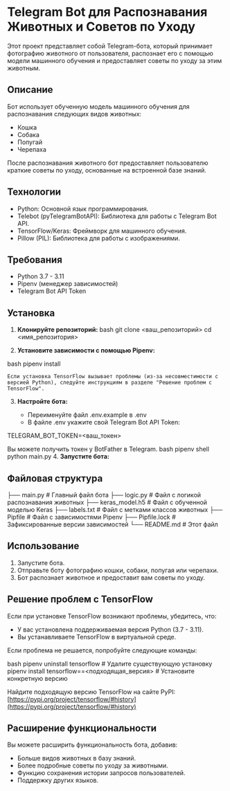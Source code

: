 # Telegram Bot для Распознавания Животных и Советов по Уходу

Этот проект представляет собой Telegram-бота, который принимает фотографию животного от пользователя, распознает его с помощью модели машинного обучения и предоставляет советы по уходу за этим животным.

## Описание

Бот использует обученную модель машинного обучения для распознавания следующих видов животных:

*   Кошка
*   Собака
*   Попугай
*   Черепаха

После распознавания животного бот предоставляет пользователю краткие советы по уходу, основанные на встроенной базе знаний.

## Технологии

*   Python: Основной язык программирования.
*   Telebot (pyTelegramBotAPI): Библиотека для работы с Telegram Bot API.
*   TensorFlow/Keras: Фреймворк для машинного обучения.
*   Pillow (PIL): Библиотека для работы с изображениями.

## Требования

*   Python 3.7 - 3.11
*   Pipenv (менеджер зависимостей)
*   Telegram Bot API Token

## Установка

1.  **Клонируйте репозиторий:**
bash
    git clone <ваш_репозиторий>
    cd <имя_репозитория>
    

2.  **Установите зависимости с помощью Pipenv:**

bash
    pipenv install

    Если установка TensorFlow вызывает проблемы (из-за несовместимости с версией Python), следуйте инструкциям в разделе "Решение проблем с TensorFlow".

3.  **Настройте бота:**

    *   Переименуйте файл .env.example в .env
    *   В файле .env укажите свой Telegram Bot API Token:

        
TELEGRAM_BOT_TOKEN=<ваш_токен>


Вы можете получить токен у BotFather в Telegram.
bash
    pipenv shell
    python main.py
4.  **Запустите бота:**
## Файловая структура
├── main.py               # Главный файл бота
├── logic.py              # Файл с логикой распознавания животных
├── keras_model.h5        # Файл с обученной моделью Keras
├── labels.txt            # Файл с метками классов животных
├── Pipfile               # Файл с зависимостями Pipenv
├── Pipfile.lock          # Зафиксированные версии зависимостей
└── README.md             # Этот файл

## Использование

1.  Запустите бота.
2.  Отправьте боту фотографию кошки, собаки, попугая или черепахи.
3.  Бот распознает животное и предоставит вам советы по уходу.

## Решение проблем с TensorFlow

Если при установке TensorFlow возникают проблемы, убедитесь, что:

*   У вас установлена поддерживаемая версия Python (3.7 - 3.11).
*   Вы устанавливаете TensorFlow в виртуальной среде.

Если проблема не решается, попробуйте следующие команды:


bash
pipenv uninstall tensorflow  # Удалите существующую установку
pipenv install tensorflow==<подходящая_версия>  # Установите конкретную версию

Найдите подходящую версию TensorFlow на сайте PyPI: [https://pypi.org/project/tensorflow/#history](https://pypi.org/project/tensorflow/#history)

## Расширение функциональности

Вы можете расширить функциональность бота, добавив:

*   Больше видов животных в базу знаний.
*   Более подробные советы по уходу за животными.
*   Функцию сохранения истории запросов пользователей.
*   Поддержку других языков.



    

